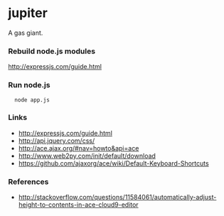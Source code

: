 jupiter
=======

A gas giant.

### Rebuild node.js modules

http://expressjs.com/guide.html

### Run node.js

~~~
  node app.js 
~~~

### Links

* http://expressjs.com/guide.html
* http://api.jquery.com/css/
* http://ace.ajax.org/#nav=howto&api=ace
* http://www.web2py.com/init/default/download
* https://github.com/ajaxorg/ace/wiki/Default-Keyboard-Shortcuts


### References
* http://stackoverflow.com/questions/11584061/automatically-adjust-height-to-contents-in-ace-cloud9-editor
